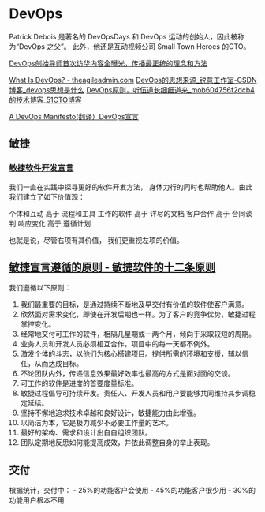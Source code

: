 # DevOps

Patrick Debois 是著名的 DevOpsDays 和 DevOps 运动的创始人，因此被称为“DevOps 之父”。
此外，他还是互动视频公司 Small Town Heroes 的CTO。

[DevOps创始导师首次访华内容全曝光，传播最正统的理念和方法](https://www.sohu.com/a/139705672_262549)

[What Is DevOps? - theagileadmin.com](https://theagileadmin.com/what-is-devops/)
[DevOps的思想来源_锐意工作室-CSDN博客_devops思想是什么](https://blog.csdn.net/nklinsirui/article/details/80808493)
[DevOps原则，听伍道长细细道来_mob604756f2dcb4的技术博客_51CTO博客](https://blog.51cto.com/u_15127580/2735662)

[A DevOps Manifesto(翻译）DevOps宣言](https://www.jianshu.com/p/cadc556bbe18)

## 敏捷

### [敏捷软件开发宣言](http://agilemanifesto.org/iso/zhchs/manifesto.html)

我们一直在实践中探寻更好的软件开发方法，
身体力行的同时也帮助他人。由此我们建立了如下价值观：

个体和互动 高于 流程和工具
工作的软件 高于 详尽的文档
客户合作 高于 合同谈判
响应变化 高于 遵循计划

也就是说，尽管右项有其价值，
我们更重视左项的价值。

## [敏捷宣言遵循的原则 - 敏捷软件的十二条原则](http://agilemanifesto.org/iso/zhchs/principles.html)

我们遵循以下原则：

1. 我们最重要的目标，是通过持续不断地及早交付有价值的软件使客户满意。
2. 欣然面对需求变化，即使在开发后期也一样。为了客户的竞争优势，敏捷过程掌控变化。
3. 经常地交付可工作的软件，相隔几星期或一两个月，倾向于采取较短的周期。
4. 业务人员和开发人员必须相互合作，项目中的每一天都不例外。
5. 激发个体的斗志，以他们为核心搭建项目。提供所需的环境和支援，辅以信任，从而达成目标。
6. 不论团队内外，传递信息效果最好效率也最高的方式是面对面的交谈。
7. 可工作的软件是进度的首要度量标准。
8. 敏捷过程倡导可持续开发。责任人、开发人员和用户要能够共同维持其步调稳定延续。
9. 坚持不懈地追求技术卓越和良好设计，敏捷能力由此增强。
10. 以简洁为本，它是极力减少不必要工作量的艺术。
11. 最好的架构、需求和设计出自自组织团队。
12. 团队定期地反思如何能提高成效，并依此调整自身的举止表现。

## 交付

根据统计，交付中：
    - 25%的功能客户会使用
    - 45%的功能客户很少用
    - 30%的功能用户根本不用
